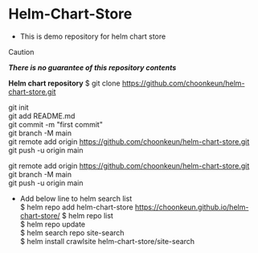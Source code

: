 # Helm-Chart-Store

- This is demo repository for helm chart store
  
> [!CAUTION]
> **_There is no guarantee of this repository contents_**

**Helm chart repository** 
$ git clone https://github.com/choonkeun/helm-chart-store.git

git init \
git add README.md \
git commit -m "first commit" \
git branch -M main \
git remote add origin https://github.com/choonkeun/helm-chart-store.git \
git push -u origin main

git remote add origin https://github.com/choonkeun/helm-chart-store.git \
git branch -M main \
git push -u origin main 


- Add below line to helm search list \
$ helm repo add helm-chart-store https://choonkeun.github.io/helm-chart-store/ 
$ helm repo list  \
$ helm repo update  \
$ helm search repo site-search \
$ helm install crawlsite helm-chart-store/site-search 


